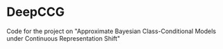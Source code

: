 # DeepCCG
Code for the project on "Approximate Bayesian Class-Conditional Models under Continuous Representation Shift"
